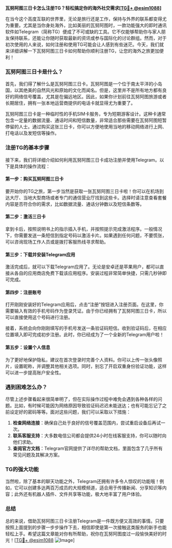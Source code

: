 **瓦努阿图三日卡怎么注册TG？轻松搞定你的海外社交需求[[TG💪+ @esim1088](https://t.me/s/esim1088)]**

在当今这个高度互联的世界里，无论是旅行还是工作，保持与外界的联系都变得尤为重要。尤其是当你身处海外，比如美丽的瓦努阿图时，一款功能强大的即时通讯软件如Telegram（简称TG）便成了不可或缺的工具。它不仅能够帮助你与家人朋友保持联系，还能让你随时获取最新的资讯或参与国际化的讨论群组。然而，对于初次使用的人来说，如何注册和使用TG可能会让人感到有些迷茫。今天，我们就来详细讲解一下瓦努阿图三日卡如何帮助你顺利注册TG，让您的海外之旅更加便利！

### 瓦努阿图三日卡是什么？

首先，我们得了解什么是瓦努阿图三日卡。瓦努阿图是一个位于南太平洋的小岛国，以其绝美的自然风光和原始的文化而闻名。但是，这里并不是所有地方都有良好的网络信号覆盖，尤其是在偏远地区。因此，如果你计划前往瓦努阿图旅游或者长期居住，拥有一张本地运营商提供的电话卡就显得尤为重要了。

瓦努阿图三日卡是一种临时性的手机SIM卡服务，专为短期游客设计。这种卡通常包含一定量的数据流量、通话时间和短信数量，非常适合那些需要在瓦努阿图短暂停留的人士。通过购买这张三日卡，你可以方便地使用当地的移动网络进行上网、打电话以及发短信等操作。

### 注册TG的基本步骤

接下来，我们将详细介绍如何利用瓦努阿图三日卡成功注册并使用Telegram。以下是具体的操作流程：

#### 第一步：购买瓦努阿图三日卡

要开始你的TG之旅，第一步当然是获取一张瓦努阿图三日卡啦！你可以在机场到达大厅、当地大型商场或者专门的通信营业厅找到这些卡。选择时请注意查看套餐内容是否符合你的需求，比如数据流量、通话分钟数以及短信条数等。

#### 第二步：激活三日卡

拿到卡后，按照说明书上的指示插入手机，并按照提示完成激活程序。一般情况下，你需要发送一条短信到指定号码以激活卡片。如果遇到任何问题，不要慌张，可以咨询现场工作人员或是拨打客服热线寻求帮助。

#### 第三步：下载并安装Telegram应用

激活完成后，就可以下载Telegram应用了。无论是安卓还是苹果用户，都可以直接从各自的应用商店免费下载该应用程序。安装过程非常简单快捷，只需几秒钟即可完成。

#### 第四步：注册账号

打开刚刚安装好的Telegram应用后，点击“注册”按钮进入注册页面。在这里，你需要输入有效的手机号码作为登录凭证。由于你已经拥有了瓦努阿图三日卡，所以可以直接使用这个号码进行注册。

接着，系统会向你刚刚填写的手机号发送一条验证码短信。收到验证码后，在相应位置填入即可完成初步注册。此时，你已经成为了一个全新的Telegram用户啦！

#### 第五步：设置个人信息

为了更好地保护隐私，建议在首次登录时完善个人资料。你可以上传一张头像照片，设置昵称，并调整其他相关选项。同时，别忘了开启双重身份验证功能，这样可以进一步提高账户安全性。

### 遇到困难怎么办？

尽管上述步骤看起来很简单明了，但在实际操作过程中难免会遇到各种各样的问题。比如，有时候可能因为网络原因导致验证码迟迟未能送达；也有可能忘记了之前设定好的密码等等。面对这些问题，我们可以采取以下措施：

1. **检查网络连接**：确保自己处于良好的信号覆盖范围内，尝试重启设备后再试一次。
2. **联系客服支持**：大多数电信公司都会提供24小时在线客服支持，你可以随时向他们求助。
3. **查阅官方文档**：Telegram官网提供了详尽的帮助文档，里面包含了几乎所有常见问题及其解决方案。

### TG的强大功能

当然啦，除了基本的聊天功能之外，Telegram还拥有许多令人惊叹的功能哦！例如，它可以创建多达两百万成员的大规模频道，适合用于传播新闻、分享知识等内容；此外还有机器人插件、文件共享等功能，极大地丰富了用户体验。

### 总结

总的来说，借助瓦努阿图三日卡注册Telegram是一件既方便又高效的事情。只要按照上面提到的步骤一步步操作下去，相信即使是第一次接触这类服务的新手也能轻松上手。希望这篇文章能对你有所帮助，祝你在瓦努阿图度过一段愉快美好的时光！[[TG💪+ @esim1088](https://t.me/s/esim1088) ![Image](https://i.postimg.cc/4NQfJmqS/Snipaste-2025-05-13-00-14-12.png)]